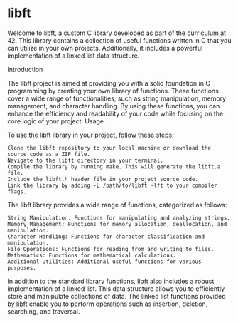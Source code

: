 # libft

Welcome to libft, a custom C library developed as part of the curriculum at 42. This library contains a collection of useful functions written in C that you can utilize in your own projects. Additionally, it includes a powerful implementation of a linked list data structure.

Introduction

The libft project is aimed at providing you with a solid foundation in C programming by creating your own library of functions. These functions cover a wide range of functionalities, such as string manipulation, memory management, and character handling. By using these functions, you can enhance the efficiency and readability of your code while focusing on the core logic of your project.
Usage

To use the libft library in your project, follow these steps:

    Clone the libft repository to your local machine or download the source code as a ZIP file.
    Navigate to the libft directory in your terminal.
    Compile the library by running make. This will generate the libft.a file.
    Include the libft.h header file in your project source code.
    Link the library by adding -L /path/to/libft -lft to your compiler flags.


The libft library provides a wide range of functions, categorized as follows:

    String Manipulation: Functions for manipulating and analyzing strings.
    Memory Management: Functions for memory allocation, deallocation, and manipulation.
    Character Handling: Functions for character classification and manipulation.
    File Operations: Functions for reading from and writing to files.
    Mathematics: Functions for mathematical calculations.
    Additional Utilities: Additional useful functions for various purposes.

In addition to the standard library functions, libft also includes a robust implementation of a linked list. This data structure allows you to efficiently store and manipulate collections of data. The linked list functions provided by libft enable you to perform operations such as insertion, deletion, searching, and traversal.
